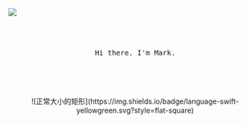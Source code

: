 ![](https://markpersonal.oss-us-east-1.aliyuncs.com/pic/NoCodeRightNow.png)

<p align="center">
  <br>
  <br>
  <br>
  <samp>Hi there. I'm Mark.<br>
  <br>
  <br>
  <br>
  <br>
</p>

<p align="center">
  ![正常大小的矩形](https://img.shields.io/badge/language-swift-yellowgreen.svg?style=flat-square)
</p>
